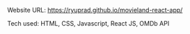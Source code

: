 Website URL: https://ryuprad.github.io/movieland-react-app/

Tech used: HTML, CSS, Javascript, React JS, OMDb API
